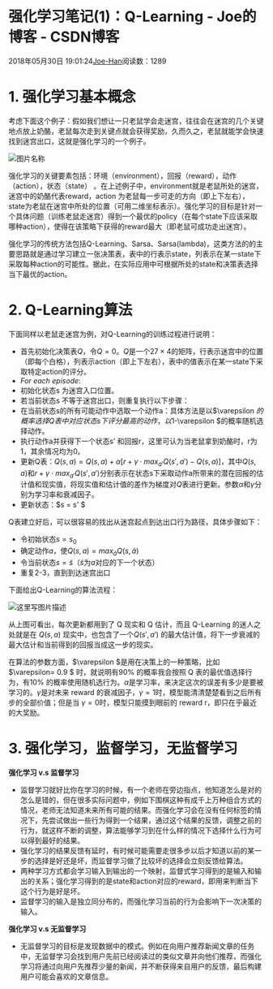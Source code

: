 # 强化学习笔记(1)：Q-Learning - Joe的博客 - CSDN博客





2018年05月30日 19:01:24[Joe-Han](https://me.csdn.net/u010089444)阅读数：1289








# 1. 强化学习基本概念

考虑下面这个例子：假如我们想让一只老鼠学会走迷宫，往往会在迷宫的几个关键地点放上奶酪，老鼠每次走到关键点就会获得奖励，久而久之，老鼠就能学会快速找到迷宫出口，这就是强化学习的一个例子。 

![图片名称](https://img-blog.csdn.net/20180530124801246?watermark/2/text/aHR0cHM6Ly9ibG9nLmNzZG4ubmV0L3UwMTAwODk0NDQ=/font/5a6L5L2T/fontsize/400/fill/I0JBQkFCMA==/dissolve/70)


强化学习的关键要素包括：环境（environment），回报（reward），动作（action），状态（state） 。在上述例子中，environment就是老鼠所处的迷宫，迷宫中的奶酪代表reward，action 为老鼠每一步可走的方向（即上下左右），state为老鼠在迷宫中所处的位置（可用二维坐标表示）。强化学习的目标是针对一个具体问题（训练老鼠走迷宫）得到一个最优的policy（在每个state下应该采取哪种action），使得在该策略下获得的reward最大（即老鼠可成功走出迷宫）。

强化学习的传统方法包括Q-Learning、Sarsa、Sarsa(lambda)，这类方法的的主要思路就是通过学习建立一张决策表，表中的行表示state，列表示在某一state下采取每种action的可能性。据此，在实际应用中可根据所处的state和决策表选择当下最优的action。

# 2. Q-Learning算法

下面同样以老鼠走迷宫为例，对Q-Learning的训练过程进行说明：
- 首先初始化决策表$Q$，令$Q=0$。$Q$是一个$27×4$的矩阵，行表示迷宫中的位置（即每个白格），列表示action（即上下左右），表中的值表示在某一state下采取特定action的评分。
- $For\ each \ episode:$
- 初始化状态s 为迷宫入口位置。
- 若当前状态s 不等于迷宫出口，则重复执行以下步骤： 
- 在当前状态s的所有可能动作中选取一个动作a：具体方法是以$\varepsilon $的概率选择Q表中对应状态s下评分最高的动作，以$1-\varepsilon $的概率随机选择动作。
- 执行动作a并获得下一个状态s’ 和回报r，这里可认为当老鼠拿到奶酪时，r为1，其余情况均为0。
- 更新Q表：$Q(s,a)=Q(s,a)+\alpha [r+\gamma\cdot  max_{a'}Q(s',a')-Q(s,a)]$，其中$Q(s,a)$和$r+\gamma\cdot  max_{a'}Q(s',a')$分别表示在状态s下采取动作a所带来的潜在回报的估计值和现实值，将现实值和估计值的差作为梯度对$Q$表进行更新。参数$\alpha$和$\gamma$分别为学习率和衰减因子。
- 更新状态：$s = s' $


Q表建立好后，可以很容易的找出从迷宫起点到达出口行为路径，具体步骤如下：
- 令初始状态$s=s_0$
- 确定动作$a$，使$Q(s,a)=max_\tilde a Q(s,\tilde a)$
- 令当前状态$s=\tilde s$（$\tilde s$为$a$对应的下一个状态）
- 重复2-3，直到到达迷宫出口

下面给出Q-Learning的算法流程： 

![这里写图片描述](https://img-blog.csdn.net/20180530162302148?watermark/2/text/aHR0cHM6Ly9ibG9nLmNzZG4ubmV0L3UwMTAwODk0NDQ=/font/5a6L5L2T/fontsize/400/fill/I0JBQkFCMA==/dissolve/70)


从上图可看出，每次更新都用到了 Q 现实和 Q 估计，而且 Q-Learning 的迷人之处就是在 $Q(s, a)$ 现实中，也包含了一个$Q(s',a')$ 的最大估计值，将下一步衰减的最大估计和当前得到的回报当成这一步的现实。

在算法的参数方面，$\varepsilon $是用在决策上的一种策略，比如 $\varepsilon= 0.9 $ 时，就说明有90% 的概率我会按照 Q 表的最优值选择行为，有10% 的概率使用随机选行为。$\alpha$是学习率，来决定这次的误差有多少是要被学习的。$\gamma$是对未来 reward 的衰减因子，$\gamma=1$时，模型能清清楚楚看到之后所有步的全部价值；但是当 $\gamma=0$时，模型只能摸到眼前的 reward r，即只在乎最近的大奖励。

# 3. 强化学习，监督学习，无监督学习

**强化学习 v.s 监督学习**
- 监督学习就好比你在学习的时候，有一个老师在旁边指点，他知道怎么是对的怎么是错的，但在很多实际问题中，例如下围棋这种有成千上万种组合方式的情况，老师无法知道未来所有可能的结果。而强化学习会在没有任何标签的情况下，先尝试做出一些行为得到一个结果，通过这个结果的反馈，调整之前的行为，就这样不断的调整，算法能够学习到在什么样的情况下选择什么行为可以得到最好的结果。
- 强化学习的结果反馈有延时，有时候可能需要走很多步以后才知道以前的某一步的选择是好还是坏，而监督学习做了比较坏的选择会立刻反馈给算法。
- 两种学习方式都会学习输入到输出的一个映射，监督式学习得到的是输入和输出的关系；强化学习得到的是state和action对应的reward，即用来判断当下这个行为是好是坏。
- 监督学习的输入是独立同分布的，而强化学习当前的行为会影响下一次决策的输入。

**强化学习 v.s 无监督学习**
- 无监督学习的目标是发现数据中的模式。例如在向用户推荐新闻文章的任务中，无监督学习会找到用户先前已经阅读过的类似文章并向他们推荐，而强化学习将通过向用户先推荐少量的新闻，并不断获得来自用户的反馈，最后构建用户可能会喜欢的文章信息。




